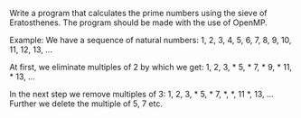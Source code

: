 Write a program that calculates the prime numbers using the sieve of Eratosthenes. The program
should be made with the use of OpenMP.

Example:
We have a sequence of natural numbers:
1, 2, 3, 4, 5, 6, 7, 8, 9, 10, 11, 12, 13, ...

At first, we eliminate multiples of 2 by which we get:
1, 2, 3, * 5, * 7, * 9, * 11, * 13, ...

In the next step we remove multiples of 3:
1, 2, 3, * 5, * 7, *, *, 11 *, 13, ...
Further we delete the multiple of 5, 7 etc.

